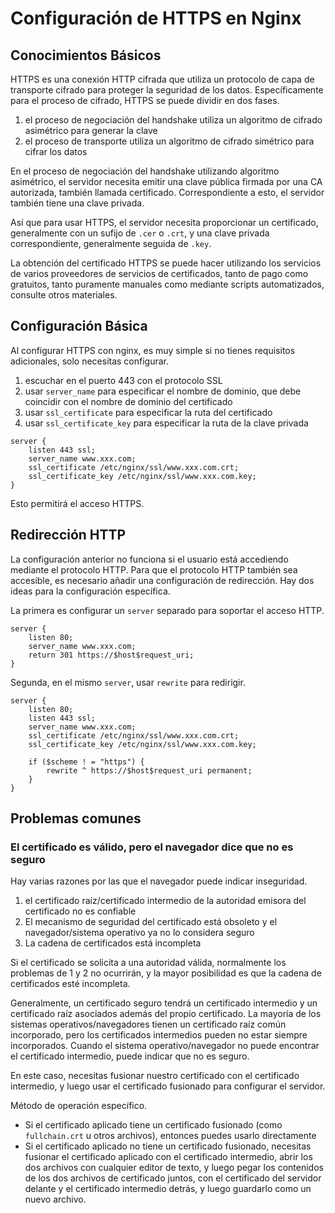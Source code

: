 # Configuración de HTTPS en Nginx

## Conocimientos Básicos

HTTPS es una conexión HTTP cifrada que utiliza un protocolo de capa de transporte cifrado para proteger la seguridad de los datos. Específicamente para el proceso de cifrado, HTTPS se puede dividir en dos fases.

1. el proceso de negociación del handshake utiliza un algoritmo de cifrado asimétrico para generar la clave
2. el proceso de transporte utiliza un algoritmo de cifrado simétrico para cifrar los datos

En el proceso de negociación del handshake utilizando algoritmo asimétrico, el servidor necesita emitir una clave pública firmada por una CA autorizada, también llamada certificado. Correspondiente a esto, el servidor también tiene una clave privada.

Así que para usar HTTPS, el servidor necesita proporcionar un certificado, generalmente con un sufijo de `.cer` o `.crt`, y una clave privada correspondiente, generalmente seguida de `.key`.

La obtención del certificado HTTPS se puede hacer utilizando los servicios de varios proveedores de servicios de certificados, tanto de pago como gratuitos, tanto puramente manuales como mediante scripts automatizados, consulte otros materiales.

## Configuración Básica

Al configurar HTTPS con nginx, es muy simple si no tienes requisitos adicionales, solo necesitas configurar.

1. escuchar en el puerto 443 con el protocolo SSL
2. usar `server_name` para especificar el nombre de dominio, que debe coincidir con el nombre de dominio del certificado
3. usar `ssl_certificate` para especificar la ruta del certificado
4. usar `ssl_certificate_key` para especificar la ruta de la clave privada

```
server {
    listen 443 ssl;
    server_name www.xxx.com;
    ssl_certificate /etc/nginx/ssl/www.xxx.com.crt;
    ssl_certificate_key /etc/nginx/ssl/www.xxx.com.key;
}
```

Esto permitirá el acceso HTTPS.

## Redirección HTTP

La configuración anterior no funciona si el usuario está accediendo mediante el protocolo HTTP. Para que el protocolo HTTP también sea accesible, es necesario añadir una configuración de redirección. Hay dos ideas para la configuración específica.

La primera es configurar un `server` separado para soportar el acceso HTTP.

```
server {
    listen 80;
    server_name www.xxx.com;
    return 301 https://$host$request_uri;
}
```

Segunda, en el mismo `server`, usar `rewrite` para redirigir.

```
server {
    listen 80;
    listen 443 ssl;
    server_name www.xxx.com;
    ssl_certificate /etc/nginx/ssl/www.xxx.com.crt;
    ssl_certificate_key /etc/nginx/ssl/www.xxx.com.key;

    if ($scheme ! = "https") {
        rewrite ^ https://$host$request_uri permanent;
    }
}
```

## Problemas comunes

### El certificado es válido, pero el navegador dice que no es seguro

Hay varias razones por las que el navegador puede indicar inseguridad.

1. el certificado raíz/certificado intermedio de la autoridad emisora del certificado no es confiable
2. El mecanismo de seguridad del certificado está obsoleto y el navegador/sistema operativo ya no lo considera seguro
3. La cadena de certificados está incompleta

Si el certificado se solicita a una autoridad válida, normalmente los problemas de 1 y 2 no ocurrirán, y la mayor posibilidad es que la cadena de certificados esté incompleta.

Generalmente, un certificado seguro tendrá un certificado intermedio y un certificado raíz asociados además del propio certificado. La mayoría de los sistemas operativos/navegadores tienen un certificado raíz común incorporado, pero los certificados intermedios pueden no estar siempre incorporados. Cuando el sistema operativo/navegador no puede encontrar el certificado intermedio, puede indicar que no es seguro.

En este caso, necesitas fusionar nuestro certificado con el certificado intermedio, y luego usar el certificado fusionado para configurar el servidor.

Método de operación específico.

- Si el certificado aplicado tiene un certificado fusionado (como `fullchain.crt` u otros archivos), entonces puedes usarlo directamente
- Si el certificado aplicado no tiene un certificado fusionado, necesitas fusionar el certificado aplicado con el certificado intermedio, abrir los dos archivos con cualquier editor de texto, y luego pegar los contenidos de los dos archivos de certificado juntos, con el certificado del servidor delante y el certificado intermedio detrás, y luego guardarlo como un nuevo archivo.